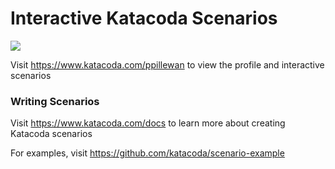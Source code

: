 # Interactive Katacoda Scenarios

[![](http://shields.katacoda.com/katacoda/ppillewan/count.svg)](https://www.katacoda.com/ppillewan "Get your profile on Katacoda.com")

Visit https://www.katacoda.com/ppillewan to view the profile and interactive scenarios

### Writing Scenarios
Visit https://www.katacoda.com/docs to learn more about creating Katacoda scenarios

For examples, visit https://github.com/katacoda/scenario-example

